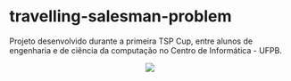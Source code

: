 # travelling-salesman-problem
Projeto desenvolvido durante a primeira TSP Cup, entre alunos de engenharia e de ciência da computação no Centro de Informática - UFPB.



<p align="center">
  <img src="network-layers.png" weight=400 />
</p>

